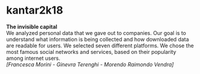 # kantar2k18

<b>The invisible capital</b>
<br>We analyzed personal data that we gave out to companies. Our goal is to understand what information is being collected and how downloaded data are readable for users. We selected seven different platforms. 
We chose the most famous social networks and services, based on their popularity among internet users.
<br>*[Francesca Morini - Ginevra Terenghi - Morendo Raimondo Vendra]*
